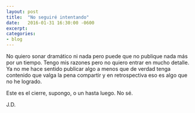 ```yaml
---
layout: post
title:  "No seguiré intentando"
date:   2016-01-31 16:30:00 -0600
excerpt: 
categories:
- blog
---
```


No quiero sonar dramático ni nada pero puede que no publique nada más por un tiempo. Tengo mis razones pero no quiero entrar en mucho detalle. Ya no me hace sentido publicar algo a menos que de verdad tenga contenido que valga la pena compartir y en retrospectiva eso es algo que no he logrado.

Este es el cierre, supongo, o un hasta luego. No sé.

J.D.
